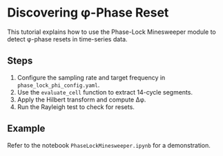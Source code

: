 # Discovering φ-Phase Reset

This tutorial explains how to use the Phase-Lock Minesweeper module to detect φ-phase resets in time-series data.

## Steps

1. Configure the sampling rate and target frequency in `phase_lock_phi_config.yaml`.
2. Use the `evaluate_cell` function to extract 14-cycle segments.
3. Apply the Hilbert transform and compute Δφ.
4. Run the Rayleigh test to check for resets.

## Example

Refer to the notebook `PhaseLockMinesweeper.ipynb` for a demonstration.
